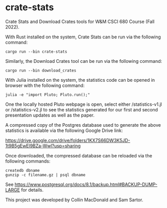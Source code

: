 # crate-stats
Crate Stats and Download Crates tools for W&amp;M CSCI 680 Course (Fall 2022).

With Rust installed on the system, Crate Stats can be run via the following command:

```
cargo run --bin crate-stats
```

Similarly, the Download Crates tool can be run via the following command:

```
cargo run --bin download_crates
```

With Julia installed on the system, the statistics code can be opened in browser with the following command:

```
julia -e "import Pluto; Pluto.run();"
```

One the locally hosted Pluto webpage is open, select either /statistics-v1.jl or /statistics-v2.jl to see the statistics generated for our first and second presentation updates as well as the paper.

A compressed copy of the Postgres database used to generate the above statistics is available via the following Google Drive link:

https://drive.google.com/drive/folders/1KX7S66DW3K5JD-1t9B5gEwEl9BZa-Wwl?usp=sharing


Once downloaded, the compressed database can be reloaded via the following commands:

```
createdb dbname
gunzip -c filename.gz | psql dbname
```

See https://www.postgresql.org/docs/8.1/backup.html#BACKUP-DUMP-LARGE for details.

This project was developed by Collin MacDonald and Sam Sartor.
